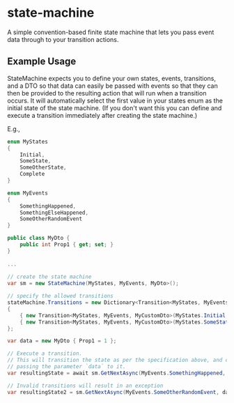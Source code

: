 # state-machine
A simple convention-based finite state machine that lets you pass event data through to your transition actions.

## Example Usage

StateMachine expects you to define your own states, events, transitions, and a DTO so that data can easily be passed with events so that they can then be provided to the resulting action that will run when a transition occurs. It will automatically select the first value in your states enum as the initial state of the state machine. (If you don't want this you can define and execute a transition immediately after creating the state machine.)

E.g.,

```csharp
enum MyStates
{
    Initial,
    SomeState,
    SomeOtherState,
    Complete
}

enum MyEvents
{
    SomethingHappened,
    SomethingElseHappened,
    SomeOtherRandomEvent
}

public class MyDto {
    public int Prop1 { get; set; }    
}
  
...
  
// create the state machine
var sm = new StateMachine(MyStates, MyEvents, MyDto>();

// specify the allowed transitions
stateMachine.Transitions = new Dictionary<Transition<MyStates, MyEvents, MyCustomDto>, MyStates>
{
    { new Transition<MyStates, MyEvents, MyCustomDto>(MyStates.Initial, MyEvents.SomethingHappened, SomeMethodToExecuteAsync), MyStates.SomeState },
    { new Transition<MyStates, MyEvents, MyCustomDto>(MyStates.SomeState, MyEvents.SomethingElseHappened, SomeMethodToExecuteAsync), MyStates.Complete }
};

var data = new MyDto { Prop1 = 1 };

// Execute a transition.
// This will transition the state as per the specification above, and call method SomeMethodToExecuteAsync,
// passing the parameter `data` to it.
var resultingState = await sm.GetNextAsync(MyEvents.SomethingHappened, data);  // new state is `MyStates.SomeState`

// Invalid transitions will result in an exception
var resultingState2 = sm.GetNextAsync(MyEvents.SomeOtherRandomEvent, data);  // since no transition defined for `SomeOtherRandomEvent`, wil throw
```
